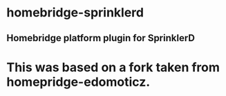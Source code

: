 # homebridge-sprinklerd

## Homebridge platform plugin for SprinklerD

# This was based on a fork taken from homepridge-edomoticz.
